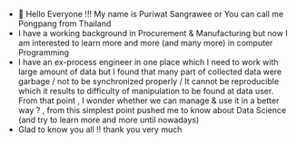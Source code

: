 - 👋 Hello Everyone !!! My name is Puriwat Sangrawee or You can call me Pongpang from Thailand
- I have a working background in Procurement & Manufacturing but now I am interested to learn more and more (and many more) in computer Programming
- I have an ex-process engineer in one place which I need to work with large amount of data but I found that many part of collected data were garbage / not to be synchronized properly / It cannot be reproducible which it results to difficulty of manipulation to be found at data user. From that point , I wonder whether we can manage & use it in a better way ? , from this simplest point pushed me to know about Data Science (and try to learn more and more until nowadays)
- Glad to know you all !! thank you very much 
<!---
Pongpang-2102/Pongpang-2102 is a ✨ special ✨ repository because its `README.md` (this file) appears on your GitHub profile.
You can click the Preview link to take a look at your changes.
--->
